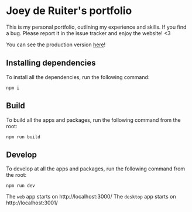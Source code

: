# Joey de Ruiter's portfolio
This is my personal portfolio, outlining my experience and skills.
If you find a bug. Please report it in the issue tracker and enjoy the website! <3

You can see the production version [here](https://joeyderuiter.me/)!

## Installing dependencies
To install all the dependencies, run the following command:
```
npm i
```

## Build
To build all the apps and packages, run the following command from the root:
```
npm run build
```

## Develop
To develop at all the apps and packages, run the following command from the root:
```
npm run dev
```
The `web` app starts on http://localhost:3000/
The `desktop` app starts on http://localhost:3001/
